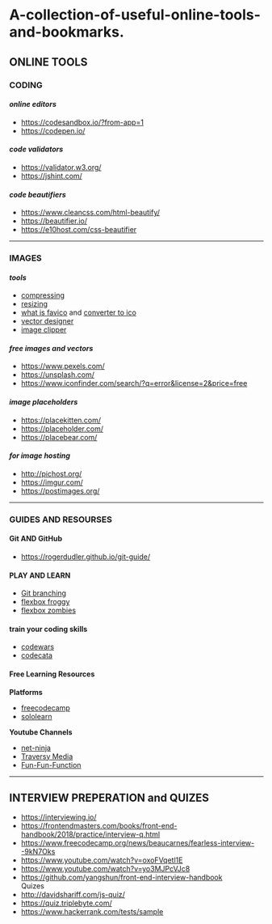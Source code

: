 # A-collection-of-useful-online-tools-and-bookmarks.


## ONLINE TOOLS
### CODING 
#### _online editors_
 * https://codesandbox.io/?from-app=1
 * https://codepen.io/

#### _code validators_
* https://validator.w3.org/
* https://jshint.com/

#### _code beautifiers_
* https://www.cleancss.com/html-beautify/
* https://beautifier.io/
* https://e10host.com/css-beautifier
<hr/>

### IMAGES
#### _tools_
* [compressing](https://compressjpeg.com/)
* [resizing](https://www.photoresizer.com/)
* [what is favico](https://www.thesitewizard.com/archive/favicon.shtml) and [converter to ico](https://convertico.com/)
* [vector designer](https://www.designer.io/#hero)
* [image clipper](https://bennettfeely.com/clippy/)

#### _free images and vectors_
* https://www.pexels.com/
* https://unsplash.com/
* https://www.iconfinder.com/search/?q=error&license=2&price=free


#### _image placeholders_
* https://placekitten.com/
* https://placeholder.com/
* https://placebear.com/

#### _for image hosting_
* http://pichost.org/
* https://imgur.com/
* https://postimages.org/

<hr/>

### GUIDES AND RESOURSES

#### Git AND GitHub
* https://rogerdudler.github.io/git-guide/

#### PLAY AND LEARN
* [Git branching](https://learngitbranching.js.org/)
* [flexbox froggy](http://flexboxfroggy.com)
* [flexbox zombies](https://mastery.games/p/flexbox-zombies)

#### train your coding skills
* [codewars](https://www.codewars.com/)
* [codecata](http://codekata.pragprog.com/)

#### Free Learning Resources
**Platforms**
* [freecodecamp](https://www.freecodecamp.org/)
* [sololearn](https://www.sololearn.com/)

**Youtube Channels**
* [net-ninja](https://www.youtube.com/channel/UCW5YeuERMmlnqo4oq8vwUpg)
* [Traversy Media](https://www.youtube.com/channel/UC29ju8bIPH5as8OGnQzwJyA)
* [Fun-Fun-Function](https://www.youtube.com/channel/UCO1cgjhGzsSYb1rsB4bFe4Q)
<hr/>

## INTERVIEW PREPERATION and QUIZES
* https://interviewing.io/
* https://frontendmasters.com/books/front-end-handbook/2018/practice/interview-q.html
* https://www.freecodecamp.org/news/beaucarnes/fearless-interview--9kN7Oks
* https://www.youtube.com/watch?v=oxoFVqetl1E
* https://www.youtube.com/watch?v=yo3MJPcVJc8
* https://github.com/yangshun/front-end-interview-handbook
 <br/>Quizes<br/> 
* http://davidshariff.com/js-quiz/
* https://quiz.triplebyte.com/
* https://www.hackerrank.com/tests/sample

